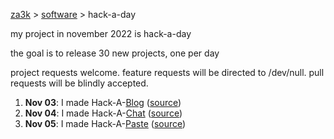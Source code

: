 [za3k](/) > [software](/software) > hack-a-day

my project in november 2022 is hack-a-day

the goal is to release 30 new projects, one per day

project requests welcome. feature requests will be directed to /dev/null. pull requests will be blindly accepted.

1. **Nov 03**: I made Hack-A-[Blog](https://tilde.za3k.com/hackaday/blog) ([source](https://github.com/za3k/day03_blog))
2. **Nov 04**: I made Hack-A-[Chat](https://tilde.za3k.com/hackaday/chat) ([source](https://github.com/za3k/day04_chat))
2. **Nov 05**: I made Hack-A-[Paste](https://tilde.za3k.com/hackaday/paste) ([source](https://github.com/za3k/day05_paste))
